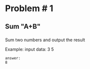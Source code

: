 Problem # 1
==============

Sum "A+B"
-------------

###
Sum two numbers and output the result



Example:
	input data:
	3 5

	answer:
	8
